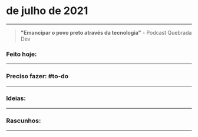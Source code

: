 # de julho de 2021

----

> **"Emancipar o povo preto através da tecnologia"**
\- Podcast Quebrada Dev

### Feito hoje:

---

### Preciso fazer: #to-do


---

### Ideias:


---

### Rascunhos:


---

